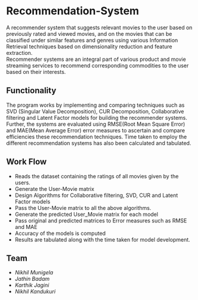 # Recommendation-System #
A recommender system that suggests relevant movies to the user based on previously rated and viewed movies, and on the movies that can be classified under similar features and genres using various Information Retrieval techniques based on dimensionality reduction and feature extraction.<br/>
Recommender systems are an integral part of various product and movie streaming services to recommend corresponding commodities to the user based on their interests.

## Functionality ##
The program works by implementing and comparing techniques such as SVD (Singular Value Decomposition), CUR Decomposition, Collaborative filtering and Latent Factor models for building the recommender systems. Further, the systems are evaluated using RMSE(Root Mean Square Error) and MAE(Mean Average Error) error measures to ascertain and compare efficiencies these recommendation techniques. Time taken to employ the different  recommendation systems has also been calculated and tabulated.

## Work Flow ##
* Reads the dataset containing the ratings of all movies given by the users.
* Generate the User-Movie matrix
* Design Algorithms for Collaborative filtering, SVD, CUR and Latent Factor models
* Pass the User-Movie matrix to all the above algorithms.
* Generate the predicted User_Movie matrix for each model
* Pass original and predicted matrices to Error measures such as RMSE and MAE
* Accuracy of the models is computed
* Results are tabulated along with the time taken for model development.

## Team ##
* *Nikhil Munigela*
* *Jathin Badam*
* *Karthik Jagini*
* *Nikhil Kandukuri*
